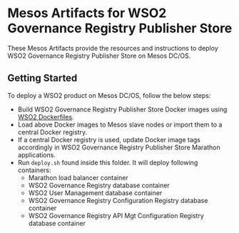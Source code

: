 # Mesos Artifacts for WSO2 Governance Registry Publisher Store

These Mesos Artifacts provide the resources and instructions to deploy WSO2 Governance Registry Publisher Store on Mesos DC/OS.

## Getting Started

To deploy a WSO2 product on Mesos DC/OS, follow the below steps:

* Build WSO2 Governance Registry Publisher Store Docker images using [WSO2 Dockerfiles](https://github.com/wso2/dockerfiles).
* Load above Docker images to Mesos slave nodes or import them to a central Docker registry.
* If a central Docker registry is used, update Docker image tags accordingly in WSO2 Governance Registry Publisher Store Marathon applications.
* Run `deploy.sh` found inside this folder. It will deploy following containers:
   * Marathon load balancer container
   * WSO2 Governance Registry database container
   * WSO2 User Management database container
   * WSO2 Governance Registry Configuration Registry database container
   * WSO2 Governance Registry API Mgt Configuration Registry database container